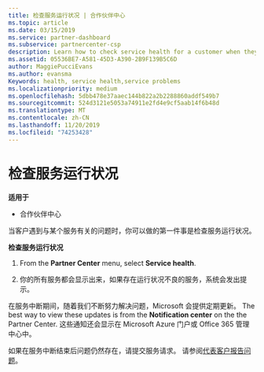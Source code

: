 ```yaml
---
title: 检查服务运行状况 | 合作伙伴中心
ms.topic: article
ms.date: 03/15/2019
ms.service: partner-dashboard
ms.subservice: partnercenter-csp
description: Learn how to check service health for a customer when they experience a problem with a service.
ms.assetid: 05536BE7-A581-45D3-A390-2B9F139B5C6D
author: MaggiePucciEvans
ms.author: evansma
Keywords: health, service health,service problems
ms.localizationpriority: medium
ms.openlocfilehash: 5dbb478e37aaec144b822a2b2288860addf549b7
ms.sourcegitcommit: 524d3121e5053a74911e2fd4e9cf5aab14f6b48d
ms.translationtype: MT
ms.contentlocale: zh-CN
ms.lasthandoff: 11/20/2019
ms.locfileid: "74253428"
---
```

# <a name="check-service-health"></a>检查服务运行状况

**适用于**

-  合作伙伴中心

当客户遇到与某个服务有关的问题时，你可以做的第一件事是检查服务运行状况。

**检查服务运行状况**

1.  From the **Partner Center** menu, select **Service health**. 

2.  你的所有服务都会显示出来，如果存在运行状况不良的服务，系统会发出提示。 

在服务中断期间，随着我们不断努力解决问题，Microsoft 会提供定期更新。 The best way to view these updates is from the **Notification center** on the the Partner Center. 这些通知还会显示在 Microsoft Azure 门户或 Office 365 管理中心中。

如果在服务中断结束后问题仍然存在，请提交服务请求。 请参阅[代表客户报告问题](report-problems-on-behalf-of-a-customer.md)。

 

 



